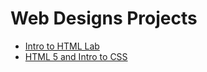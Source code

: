 # Web Designs Projects

<ul>
    <li><a href="intro_html/index.html" target="_blank">Intro to HTML Lab</a></li>
    <li><a href="html5_css/index.html" target="_blank">HTML 5 and Intro to CSS</a></li>
<ul>